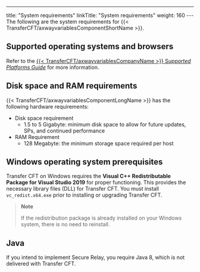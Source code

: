 ---
title: "System requirements"
linkTitle: "System requirements"
weight: 160
---The following are the system requirements for {{< TransferCFT/axwayvariablesComponentShortName  >}}.

## Supported operating systems and browsers

Refer to the [{{< TransferCFT/axwayvariablesCompanyName  >}} S*upported Platforms Guide*](https://docs.axway.com/bundle/Axway_Products_SupportedPlatforms_allOS_en/resource/Axway_Products_SupportedPlatforms_allOS_en.pdf) for more information.

## Disk space and RAM requirements

{{< TransferCFT/axwayvariablesComponentLongName  >}} has the following hardware requirements:

- Disk space requirement
    -   1.5 to 5 Gigabyte: minimum disk space to allow for future updates, SPs, and continued performance
- RAM Requirement
    -   128 Megabyte: the minimum storage space required per host

## Windows operating system prerequisites

Transfer CFT on Windows requires the **Visual C++ Redistributable Package for Visual Studio 2019** for proper functioning. This provides the necessary library files (DLL) for Transfer CFT. You must install `vc_redist.x64.exe` prior to installing or upgrading Transfer CFT.

> **Note**
>
> If the redistribution package is already installed on your Windows system, there is no need to reinstall.

## Java

If you intend to implement Secure Relay, you require Java 8, which is not delivered with Transfer CFT.
